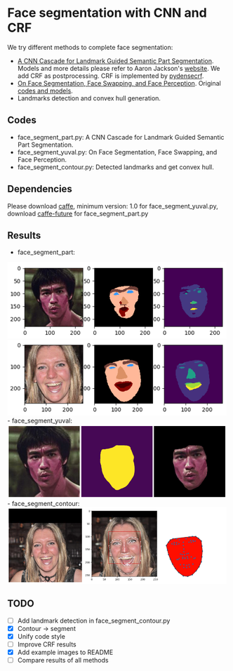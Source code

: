 # Face segmentation with CNN and CRF

We try different methods to complete face segmentation:
- [A CNN Cascade for Landmark Guided Semantic Part Segmentation](https://arxiv.org/pdf/1609.09642.pdf). Models and more details please refer to Aaron Jackson's [website](https://aaronsplace.co.uk/papers/jackson2016guided/index.html). We add CRF as postprocessing. CRF is implemented by [pydensecrf](https://github.com/lucasb-eyer/pydensecrf). 
- [On Face Segmentation, Face Swapping, and Face Perception](https://arxiv.org/abs/1704.06729). Original [codes and models](https://github.com/YuvalNirkin/face_segmentation).
- Landmarks detection and convex hull generation.

## Codes
- face_segment_part.py: A CNN Cascade for Landmark Guided Semantic Part Segmentation.
- face_segment_yuval.py: On Face Segmentation, Face Swapping, and Face Perception.
- face_segment_contour.py: Detected landmarks and get convex hull.

## Dependencies
Please download [caffe](http://caffe.berkeleyvision.org/), minimum version: 1.0 for face_segment_yuval.py, download [caffe-future](http://aaronsplace.co.uk/papers/jackson2016guided/index.html) for face_segment_part.py

## Results
- face_segment_part:
<img src="images/face_segment_part.png" width="500">
<img src="images/face_segment_part2.png" width="500">
- face_segment_yuval:
<img src="images/face_segment_yuval.png" width="500">
- face_segment_contour:
<img src="images/face_segment_contour.png" width="500">

## TODO
- [ ] Add landmark detection in face_segment_contour.py
- [x] Contour -> segment
- [x] Unify code style
- [ ] Improve CRF results
- [x] Add example images to README
- [ ] Compare results of all methods

